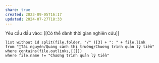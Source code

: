 ```yaml
---
share: true
created: 2023-09-05T16:17
updated: 2024-07-27T18:33
---
```

Yêu cầu đầu vào:: [[Có thể dành thời gian nghiên cứu]]
```dataview
list without id split(file.folder, "/" )[3] + ": " + file.link
from "📜Tài nguyên/Quang cảnh thị trường/Chương trình quản lý tiền" 
where contains(file.outlinks,[[]])
where file.name != "Chương trình quản lý tiền" 
```
